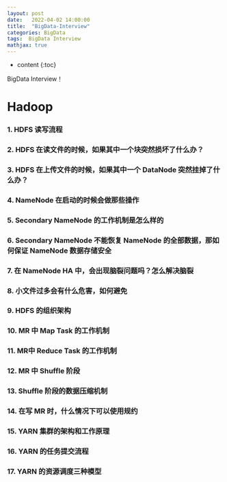 ```yaml
---
layout: post
date:   2022-04-02 14:00:00
title:  "BigData-Interview"
categories: BigData
tags:  BigData Interview
mathjax: true
---
```


* content
{:toc}

BigData Interview！

# Hadoop
### 1. HDFS 读写流程
### 2. HDFS 在读文件的时候，如果其中一个块突然损坏了什么办？
### 3. HDFS 在上传文件的时候，如果其中一个 DataNode 突然挂掉了什么办？
### 4. NameNode 在启动的时候会做那些操作
### 5. Secondary NameNode 的工作机制是怎么样的
### 6. Secondary NameNode 不能恢复 NameNode 的全部数据，那如何保证 NameNode 数据存储安全
### 7. 在 NameNode HA 中，会出现脑裂问题吗？怎么解决脑裂
### 8. 小文件过多会有什么危害，如何避免
### 9. HDFS 的组织架构
### 10. MR 中 Map Task 的工作机制
### 11. MR中 Reduce Task 的工作机制
### 12. MR 中 Shuffle 阶段
### 13. Shuffle 阶段的数据压缩机制
### 14. 在写 MR 时，什么情况下可以使用规约
### 15. YARN 集群的架构和工作原理
### 16. YARN 的任务提交流程
### 17. YARN 的资源调度三种模型
